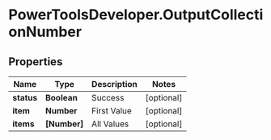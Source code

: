 # PowerToolsDeveloper.OutputCollectionNumber

## Properties

Name | Type | Description | Notes
------------ | ------------- | ------------- | -------------
**status** | **Boolean** | Success | [optional] 
**item** | **Number** | First Value | [optional] 
**items** | **[Number]** | All Values | [optional] 


